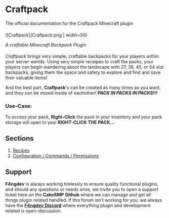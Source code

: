 # Craftpack
The official documentation for the Craftpack Minecraft plugin
####  

![Craftpack](Craftpack.png | width=50)

_A craftable Minecraft Backpack Plugin_
####  

*Craftpack* brings very simple, craftable backpacks for your players within your server worlds. Using very simple receipes to craft the packs, your players can begin wandering aboot the landscape with 27, 36, 45, or 54 slot backpacks, giving them the space and safety to explore and find and save their valuable items!  

And the best part, **Craftpack**'s can be created as many times as you want, and they can be stored inside of eachother! **_PACK IN PACKS IN PACKS!!!_**  
####  

### Use-Case:
To access your pack, **Right-Click** the pack in your inventory and your pack storage will open to you! **RIGHT-CLICK THE PACK...**

## Sections
1. [Recipes](recipes.md)
2. [Configuration / Commands / Permissions](interactives.md)
####  

## Support
**F4ngdev** is always working tirelessly to ensure quality functional plugins, and should any questions or needs arise, we invite you to open a support ticket here on the **CakeSMP Github** where we can manage and get all things plugin related handled. If this forum isn't working for you, we always have the [**F4ngdev Discord**](https://discord.gg/k28sR69n5f) where everything plugin and development related is open-discussion.
